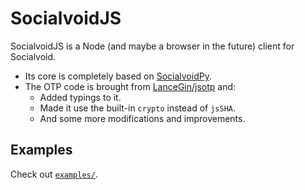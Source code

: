 # SocialvoidJS

SocialvoidJS is a Node (and maybe a browser in the future) client for Socialvoid.

- Its core is completely based on [SocialvoidPy](https://github.com/intellivoid/SocialvoidPy).
- The OTP code is brought from [LanceGin/jsotp](https://github.com/lancegin/jsotp) and:
  - Added typings to it.
  - Made it use the built-in `crypto` instead of `jsSHA`.
  - And some more modifications and improvements.

## Examples

Check out [`examples/`](./examples).
